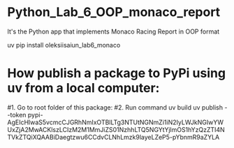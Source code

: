 # Python_Lab_6_OOP_monaco_report
It's the Python app that implements Monaco Racing Report in OOP format

uv pip install oleksiisaiun_lab6_monaco



# How publish a package to PyPi using uv from a local computer:
#1. Go to root folder of this package:
#2. Run command
uv build
uv publish --token pypi-AgEIcHlwaS5vcmcCJGRhNmIxOTBlLTg3NTUtNGNmZi1iN2IyLWJkNGIwYWUxZjA2MwACKlszLCIzM2M1MmJiZS01NzhhLTQ5NGYtYjlmOS1hYzQzZTI4NTVkZTQiXQAABiDaegtzwu6CCdvCLNhLmzk9layeLZeP5-pYbnmR9aZYLA
